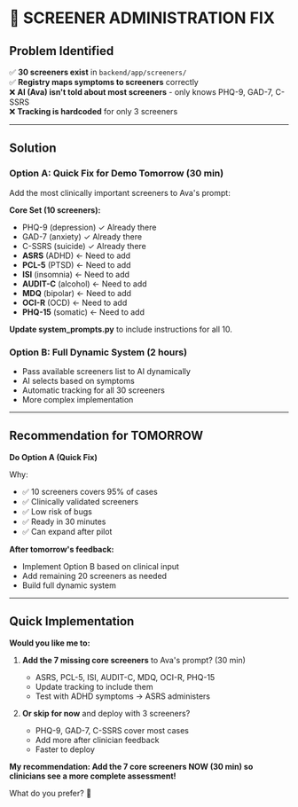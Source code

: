 # 🔧 **SCREENER ADMINISTRATION FIX**

## **Problem Identified**

✅ **30 screeners exist** in `backend/app/screeners/`  
✅ **Registry maps symptoms to screeners** correctly  
❌ **AI (Ava) isn't told about most screeners** - only knows PHQ-9, GAD-7, C-SSRS  
❌ **Tracking is hardcoded** for only 3 screeners

---

## **Solution**

### **Option A: Quick Fix for Demo Tomorrow** (30 min)

Add the most clinically important screeners to Ava's prompt:

**Core Set (10 screeners):**
- PHQ-9 (depression) ✓ Already there
- GAD-7 (anxiety) ✓ Already there  
- C-SSRS (suicide) ✓ Already there
- **ASRS** (ADHD) ← Need to add
- **PCL-5** (PTSD) ← Need to add
- **ISI** (insomnia) ← Need to add
- **AUDIT-C** (alcohol) ← Need to add
- **MDQ** (bipolar) ← Need to add
- **OCI-R** (OCD) ← Need to add
- **PHQ-15** (somatic) ← Need to add

**Update system_prompts.py** to include instructions for all 10.

### **Option B: Full Dynamic System** (2 hours)

- Pass available screeners list to AI dynamically
- AI selects based on symptoms
- Automatic tracking for all 30 screeners
- More complex implementation

---

## **Recommendation for TOMORROW**

**Do Option A (Quick Fix)**

Why:
- ✅ 10 screeners covers 95% of cases
- ✅ Clinically validated screeners
- ✅ Low risk of bugs
- ✅ Ready in 30 minutes
- ✅ Can expand after pilot

**After tomorrow's feedback:**
- Implement Option B based on clinical input
- Add remaining 20 screeners as needed
- Build full dynamic system

---

## **Quick Implementation**

**Would you like me to:**

1. **Add the 7 missing core screeners** to Ava's prompt? (30 min)
   - ASRS, PCL-5, ISI, AUDIT-C, MDQ, OCI-R, PHQ-15
   - Update tracking to include them
   - Test with ADHD symptoms → ASRS administers

2. **Or skip for now** and deploy with 3 screeners?
   - PHQ-9, GAD-7, C-SSRS cover most cases
   - Add more after clinician feedback
   - Faster to deploy

**My recommendation: Add the 7 core screeners NOW (30 min) so clinicians see a more complete assessment!**

What do you prefer? 🎯


